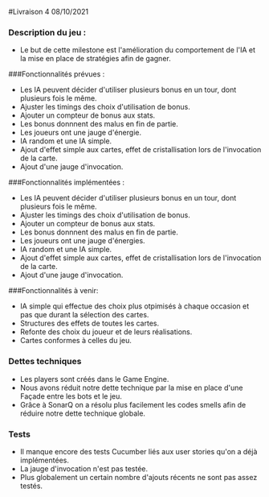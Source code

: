 #Livraison 4 08/10/2021

### Description du jeu :

- Le but de cette milestone est l'amélioration du comportement de l'IA et la mise en place de stratégies afin de gagner.

###Fonctionnalités prévues :

- Les IA peuvent décider d'utiliser plusieurs bonus en un tour, dont plusieurs fois le même.
- Ajuster les timings des choix d'utilisation de bonus.
- Ajouter un compteur de bonus aux stats.
- Les bonus donnnent des malus en fin de partie.
- Les joueurs ont une jauge d'énergie.
- IA random et une IA simple. 
- Ajout d'effet simple aux cartes, effet de cristallisation lors de l'invocation de la carte.
- Ajout d'une jauge d'invocation.


###Fonctionnalités implémentées :

- Les IA peuvent décider d'utiliser plusieurs bonus en un tour, dont plusieurs fois le même.
- Ajuster les timings des choix d'utilisation de bonus.
- Ajouter un compteur de bonus aux stats.
- Les bonus donnnent des malus en fin de partie.
- Les joueurs ont une jauge d'énergies.
- IA random et une IA simple.
- Ajout d'effet simple aux cartes, effet de cristallisation lors de l'invocation de la carte.
- Ajout d'une jauge d'invocation.

###Fonctionnalités à venir:

- IA simple qui effectue des choix plus otpimisés à chaque occasion et pas que durant la sélection des cartes.
- Structures des effets de toutes les cartes.
- Refonte des choix du joueur et de leurs réalisations.
- Cartes conformes à celles du jeu.


### Dettes techniques

- Les players sont créés dans le Game Engine.
- Nous avons réduit notre dette technique par la mise en place d'une Façade entre les bots et le jeu.
- Grâce à SonarQ on a résolu plus facilement les codes smells afin de réduire notre dette technique globale.

### Tests
- Il manque encore des tests Cucumber liés aux user stories qu'on a déjà implémentées.
- La jauge d'invocation n'est pas testée.
- Plus globalement un certain nombre d'ajouts récents ne sont pas assez testés.
